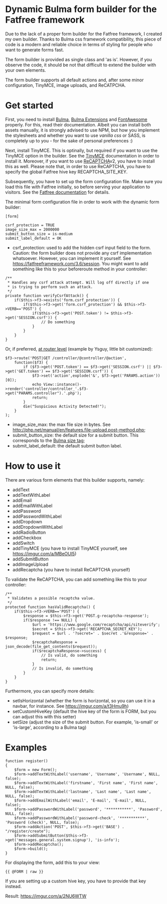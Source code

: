 # Dynamic Bulma form builder for the Fatfree framework
Due to the lack of a proper form builder for the Fatfree framework, I created my own builder. Thanks to 
Bulma css framework compatibility, this piece of code is a modern and reliable choice in terms of styling for people who want to generate forms fast.

The form builder is provided as single class and 'as is'. However, if you observe the code, it should be not that difficult to extend the builder
with your own elements.

The form builder supports all default actions and, after some minor configuration, TinyMCE, image uploads, and ReCATPCHA.

# Get started
First, you need to install [Bulma][1], [Bulma Extensions][2] and [FontAwesome][8] properly. For this, read their documentation. Albeit you can install both assets manually, it is strongly advised to use NPM, but how you implement
the stylesheets and whether you want to use *vanilla css* or SASS, is completely up to you - for the sake of personal preferences :)

Next, install TinyMCE. This is optinally, but required if you want to use the TinyMCE option in the builder. See the [TinyMCE][5] documentation in order to install it. Moreover, if you want to use [ReCAPTCHA][6]v2, you have to install this as well. Please note that, in order to use ReCAPTCHA, you have to specify the global Fatfree hive key RECAPTCHA_SITE_KEY.

Subsequently, you have to set up the form configuration file. Make sure you load this file with Fatfree initially, so before serving your application
to visitors. See the [Fatfree documentation][3] for details. 

The minimal form configuration file in order to work with the dynamic form builder:
```
[form]

csrf_protection = TRUE
image_size_max = 2000000
submit_button_size = is-medium
submit_label_default = OK
```

- csrf_protection: used to add the hidden csrf input field to the form. Caution: the form builder does not provide any csrf implementation whatsoever. However,
you can implement it yourself. See https://fatfreeframework.com/3.6/session. You might want to add something like this to your beforeroute method in your controller:
```
/**
 * Handles any csrf attack attempt. Will log off directly if one
 * is trying to perform such an attack.
 */
private function verifyCsrfAttack() {
    if($this->f3->exists('form.csrf_protection')) {
        if($this->f3->get('form.csrf_protection') && $this->f3->VERB=='POST') {
            if($this->f3->get('POST.token') != $this->f3->get('SESSION.csrf')) {
                // Do something
            }
        }
    }
}
```
Or, if preferred, [at router level][7] (example by Ysguy, little bit customized):
```
$f3->route('POST|GET /controller/@controller/@action',
	function($f3) {
		if ($f3->get('POST.token') == $f3->get('SESSION.csrf') || $f3->get('GET.token') == $f3->get('SESSION.csrf')) {
			$f3->set('action',explode('&', $f3->get('PARAMS.action'))[0]);
			echo View::instance()->render('controller/controller_'.$f3->get("PARAMS.controller").'.php'); 
			return;
		} 
		die("Suspicious Activity Detected!"); 
	}
);
```
- image_size_max: the max file size in bytes. See http://php.net/manual/en/features.file-upload.post-method.php;
- submit_button_size: the default size for a submit button. This corresponds to the [Bulma size tag][4];
- submit_label_default: the default submit button label.

# How to use it
There are various form elements that this builder supports, namely:

- addText
- addTextWithLabel
- addEmail
- addEmailWithLabel
- addPassword
- addPasswordWithLabel
- addDropdown
- addDropdownWithLabel
- addRadioButton
- addCheckbox
- addSwitch
- addTinyMCE (you have to install TinyMCE yourself, see https://imgur.com/a/MBeOUl5)
- addSubmitButton
- addImageUpload
- addRecaptcha (you have to install ReCAPTCHA yourself)

To validate the ReCAPTCHA, you can add something like this to your controller:
```
/**
 * Validates a possible recaptcha value.
 */
protected function hasValidRecaptcha() {
	if($this->f3->VERB=='POST') {
		$response = $this->f3->get('POST.g-recaptcha-response');
		if($response !== NULL) {
			$url = 'https://www.google.com/recaptcha/api/siteverify';
			$secret = $this->f3->get('RECAPTCHA_SECRET_KEY');
			$request = $url . '?secret=' . $secret .'&response=' . $response;
			$recaptchaResponse = json_decode(file_get_contents($request));
			if($recaptchaResponse->success) {
				// Is valid, do something
				return;
			}
			// Is invalid, do something
		}
	}
}
```

Furthermore, you can specify more details:
- setIsHorizontal (whether the form is horizontal, so you can use it in a navbar, for instance. See https://imgur.com/a/t3Hmu9h)
- setCustomHiveKey (default the hive key of the form is FORM, but you can adjust this with this setter)
- setSize (adjust the size of the submit button. For example, 'is-small' or 'is-large', according to a Bulma tag)

# Examples
```
function register()
{
    $form = new Form();
    $form->addTextWithLabel('username', 'Username', 'Username', NULL, false);
    $form->addTextWithLabel('firstname', 'First name', 'First name', NULL, false);
    $form->addTextWithLabel('lastname', 'Last name', 'Last name', NULL, false);
    $form->addEmailWithLabel('email', 'E-mail', 'E-mail', NULL, false);
    $form->addPasswordWithLabel('password', '***********', 'Password', NULL, false);
    $form->addPasswordWithLabel('password-check', '***********', 'Password (check)', NULL, false);
    $form->addAction('POST', $this->f3->get('BASE') . "/register/create");
    $form->addSubmitButton($this->f3->get('messages.general.system.signup'), 'is-info');
    $form->addRecaptcha();
    $form->build();
}
```

For displaying the form, add this to your view:
```
{{ @FORM | raw }}
```
If you are setting up a custom hive key, you have to provide that key instead.

Result: https://imgur.com/a/2NU6WTW

[1]: https://bulma.io
[2]: https://github.com/Wikiki/bulma-extensions
[3]: https://fatfreeframework.com/3.6/framework-variables#ConfigurationFiles
[4]: https://bulma.io/documentation/elements/tag/
[5]: https://www.tinymce.com
[6]: https://developers.google.com/recaptcha/docs/display
[7]: https://groups.google.com/forum/#!topic/f3-framework/p7eYR4GcjUA
[8]: https://fontawesome.com
